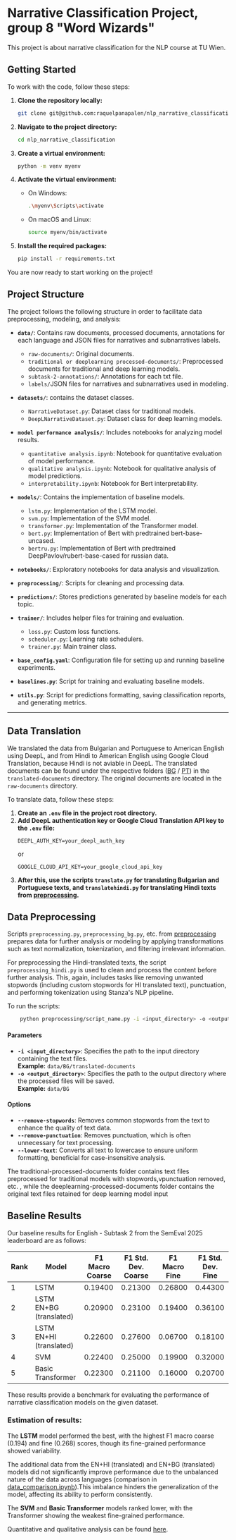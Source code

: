# Narrative Classification Project, group 8 "Word Wizards"

This project is about narrative classification for the NLP course at TU Wien.

## Getting Started

To work with the code, follow these steps:

1. **Clone the repository locally:**
    ```bash
    git clone git@github.com:raquelpanapalen/nlp_narrative_classification.git
    ```

2. **Navigate to the project directory:**
    ```bash
    cd nlp_narrative_classification
    ```

3. **Create a virtual environment:**
    ```bash
    python -m venv myenv
    ```

4. **Activate the virtual environment:**
    - On Windows:
      ```bash
      .\myenv\Scripts\activate
      ```
    - On macOS and Linux:
      ```bash
      source myenv/bin/activate
      ```

5. **Install the required packages:**
    ```bash
    pip install -r requirements.txt
    ```

You are now ready to start working on the project!


## Project Structure

The project follows the following structure in order to facilitate data preprocessing, modeling, and analysis:

- **`data/`**: Contains raw documents, processed documents, annotations for each language and JSON files for narratives and subnarratives labels.
  - `raw-documents/`: Original documents.
  - `traditional or deeplearning processed-documents/`: Preprocessed documents for traditional and deep learning models.
  - `subtask-2-annotations/`: Annotations for each txt file.
  - `labels/`JSON files for narratives and subnarratives used in modeling.

- **`datasets/`**: contains the dataset classes.
  - `NarrativeDataset.py`: Dataset class for traditional models.
  - `DeepLNarrativeDataset.py`: Dataset class for deep learning models.

- **`model performance analysis/`**: Includes notebooks for analyzing model results.
  - `quantitative analysis.ipynb`: Notebook for quantitative evaluation of model performance.
  - `qualitative analysis.ipynb`: Notebook for qualitative analysis of model predictions.
  - `interpretability.ipynb`: Notebook for Bert interpretability.

- **`models/`**: Contains the implementation of baseline models.
  - `lstm.py`: Implementation of the LSTM model.
  - `svm.py`: Implementation of the SVM model.
  - `transformer.py`: Implementation of the Transformer model.
  - `bert.py`: Implementation of Bert with predtrained bert-base-uncased.
  - `bertru.py`: Implementation of Bert with predtrained DeepPavlov/rubert-base-cased for russian data.

- **`notebooks/`**: Exploratory notebooks for data analysis and visualization.

- **`preprocessing/`**: Scripts for cleaning and processing data.

- **`predictions/`**: Stores predictions generated by baseline models for each topic.

- **`trainer/`**: Includes helper files for training and evaluation.
  - `loss.py`: Custom loss functions.
  - `scheduler.py`: Learning rate schedulers.
  - `trainer.py`: Main trainer class.

- **`base_config.yaml`**: Configuration file for setting up and running baseline experiments.

- **`baselines.py`**: Script for training and evaluating baseline models.

- **`utils.py`**: Script for predictions formatting, saving classification reports, and generating metrics.

---


## Data Translation

We translated the data from Bulgarian and Portuguese to American English using DeepL, and from Hindi to American English using Google Cloud Translation, because Hindi is not aviable in DeepL. The translated documents can be found under the respective folders ([BG](data/BG) / [PT](data/PT)) in the `translated-documents` directory. The original documents are located in the `raw-documents` directory.

To translate  data, follow these steps:

1. **Create an `.env` file in the project root directory.**
2. **Add DeepL authentication key or Google Cloud Translation API key to the `.env` file:**
    ```
    DEEPL_AUTH_KEY=your_deepl_auth_key 
    ```
    or
    ```
    GOOGLE_CLOUD_API_KEY=your_google_cloud_api_key
    ```
3. **After this, use the scripts `translate.py` for translating Bulgarian and Portuguese texts, and `translatehindi.py` for translating Hindi texts from [preprocessing](preprocessing).**

## Data Preprocessing

Scripts `preprocessing.py`, `preprocessing_bg.py`, etc. from [preprocessing](preprocessing) prepares data for further analysis or modeling by applying transformations such as text normalization, tokenization, and filtering irrelevant information.

For preprocessing the Hindi-translated texts, the script `preprocessing_hindi.py` is used to clean and process the content before further analysis. This, again, includes tasks like removing unwanted stopwords (including custom stopwords for HI translated text), punctuation, and performing tokenization using Stanza's NLP pipeline.

To run the scripts:
```bash
    python preprocessing/script_name.py -i <input_directory> -o <output_directory> --remove-stopwords --remove-punctuation --lower-text
```

#### Parameters
- **`-i <input_directory>`**: Specifies the path to the input directory containing the text files.  
  **Example:** `data/BG/translated-documents`
- **`-o <output_directory>`**: Specifies the path to the output directory where the processed files will be saved.  
  **Example:** `data/BG`

#### Options
- **`--remove-stopwords`**: Removes common stopwords from the text to enhance the quality of text data.
- **`--remove-punctuation`**: Removes punctuation, which is often unnecessary for text processing.
- **`--lower-text`**: Converts all text to lowercase to ensure uniform formatting, beneficial for case-insensitive analysis.
  
The traditional-processed-documents folder contains text files preprocessed for traditional models with stopwords,vpunctuation removed, etc. , while the deeplearning-processed-documents folder contains the original text files retained for deep learning model input


## Baseline Results

Our baseline results for English - Subtask 2 from the SemEval 2025 leaderboard are as follows:

| Rank | Model                   | F1 Macro Coarse | F1 Std. Dev. Coarse | F1 Macro Fine | F1 Std. Dev. Fine |
|------|-------------------------|-----------------|---------------------|---------------|-------------------|
| 1    | LSTM                    | 0.19400         | 0.21300             | 0.26800       | 0.44300           |
| 2    | LSTM EN+BG (translated) | 0.20900         | 0.23100             | 0.19400       | 0.36100           |
| 3    | LSTM EN+HI (translated) | 0.22600	       | 0.27600	         | 0.06700	     | 0.18100           |
| 4    | SVM                     | 0.22400         | 0.25000             | 0.19900       | 0.32000           |
| 5    | Basic Transformer       | 0.22300         | 0.21100             | 0.16000       | 0.20700           |

These results provide a benchmark for evaluating the performance of narrative classification models on the given dataset.

### Estimation of results:

The **LSTM** model performed the best, with the highest F1 macro coarse (0.194) and fine (0.268) scores, though its fine-grained performance showed variability. 

The additional data from the EN+HI (translated) and EN+BG (translated) models did not significantly improve performance due to the unbalanced nature of the data across languages (comparison in [data_comparison.ipynb](notebooks/data_comparison.ipynb)).This imbalance hinders the generalization of the model, affecting its ability to perform consistently.

The **SVM** and **Basic Transformer** models ranked lower, with the Transformer showing the weakest fine-grained performance.

Quantitative and qualitative analysis can be found [here](https://github.com/raquelpanapalen/nlp_narrative_classification/tree/master/model%20performance%20analysis).
